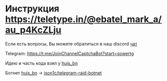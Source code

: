 # Инструкция https://teletype.in/@ebatel_mark_a/au_p4KcZLju


Если есть вопросы, Вы можете обратиться в наш discord [чат](https://discord.gg/9cXVhs5v)

Telegram: https://t.me/JoinChannelCaptchaBot?start=sowertg

Идею и часть кода взял у [huis_bn](https://t.me/huis_corp)

Ботнет [huis_bn](https://t.me/huis_corp) -> [json1c/telegram-raid-botnet](https://github.com/json1c/telegram-raid-botnet)
